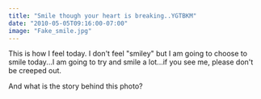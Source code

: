 ```yaml
---
title: "Smile though your heart is breaking..YGTBKM"
date: "2010-05-05T09:16:00-07:00"
image: "Fake_smile.jpg"
---
```


This is how I feel today. I don't feel "smiley" but I am going to choose to smile today...I am going to try and smile a lot...if you see me, please don't be creeped out.


And what is the story behind this photo?